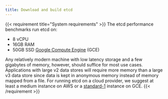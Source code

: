 ```yaml
---
title: Download and build etcd
---
```


{{< requirement title="System requirements" >}}
The etcd performance benchmarks run etcd on:

* 8 vCPU
* 16GB RAM
* 50GB SSD [Google Compute Engine](https://cloud.google.com/compute/) (GCE)

Any relatively modern machine with low latency storage and a few gigabytes of memory, however, should suffice for most use cases. Applications with large v2 data stores will require more memory than a large v3 data store since data is kept in anonymous memory instead of memory mapped from a file. For running etcd on a cloud provider, we suggest at least a medium instance on AWS or a [standard-1](https://cloud.google.com/compute/docs/machine-types#standard_machine_types) instance on GCE.
{{< /requirement >}}
